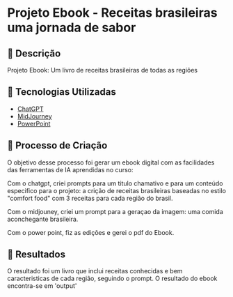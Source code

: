 # Projeto Ebook - Receitas brasileiras uma jornada de sabor

## 📒 Descrição
Projeto Ebook: Um livro de receitas brasileiras de todas as regiões

## 🤖 Tecnologias Utilizadas
- [ChatGPT](https://chat.openai.com/) 
- [MidJourney](https://www.midjourney.com/app/)
- [PowerPoint](https://www.microsoft.com/en/microsoft-365/powerpoint)


## 🧐 Processo de Criação
 O objetivo desse processo foi gerar um ebook digital com as facilidades das ferramentas de IA aprendidas no curso:
 
 Com o chatgpt, criei prompts para um titulo chamativo e para um conteúdo especifico para o projeto: a crição de receitas brasileiras baseadas no estilo "comfort food" com 3 receitas para cada região do brasil.

Com o midjouney, criei um prompt para a geraçao da imagem: uma comida aconchegante brasileira.

Com o power point, fiz as edições e gerei o pdf do Ebook.

## 🚀 Resultados

O resultado foi um livro que inclui  receitas conhecidas e bem caracteristicas de cada região, seguindo o prompt. O resultado do ebook encontra-se em 'output'


